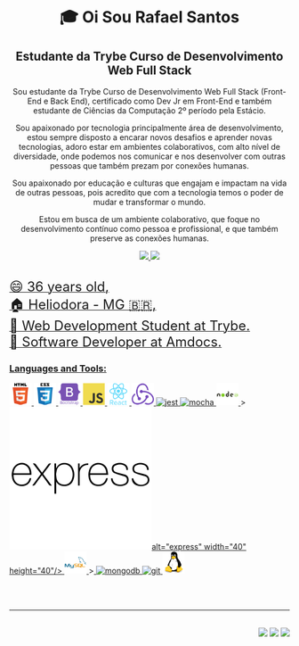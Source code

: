 <div style="text-align: center">
  <h1>🎓 Oi Sou Rafael Santos</h1>
  <h2>Estudante da Trybe Curso de Desenvolvimento Web Full Stack</h2>
  <p>Sou estudante da Trybe Curso de Desenvolvimento Web Full Stack (Front-End e Back End), certificado como Dev Jr em Front-End e também estudante de Ciências da Computação 2º período pela Estácio.</p>
<p>Sou apaixonado por tecnologia principalmente área de desenvolvimento, estou sempre disposto a encarar novos desafios e aprender novas tecnologias, adoro estar em ambientes colaborativos, com alto nível de diversidade, onde podemos nos comunicar e nos desenvolver com outras pessoas que também prezam por conexões humanas.</p>
<p>Sou apaixonado por educação e culturas que engajam e impactam na vida de outras pessoas, pois acredito que com a tecnologia temos o poder de mudar e transformar o mundo.</p>
<p>Estou em busca de um ambiente colaborativo, que foque no desenvolvimento contínuo como pessoa e profissional, e que também preserve as conexões humanas.</p>
</div>
<div align="center">
  <a href="https://github.com/rafaelsantosmg">
  <img height="180em" src="https://github-readme-stats.vercel.app/api?username=rafaelsantosmg&show_icons=true&theme=dracula&include_all_commits=true&count_private=true"/>
  <img height="180em" src="https://github-readme-stats.vercel.app/api/top-langs/?username=rafaelsantosmg&layout=compact&langs_count=7&theme=dracula"/>
</div>
<div style="display: inline_block"><br>
  <p>
  <span><font size="5"> 😄 36 years old,</font></span>
  <br>
  <span><font size="5">🏠 Heliodora - MG 🇧🇷,</font></span>
  <br>
  <span><font size="5">📓 Web Development Student at Trybe.</font></span>
  <br>
  <span><font size="5">🏢 Software Developer at Amdocs.</font></span>
  <br>
</p>
<h3 align="left">Languages and Tools:</h3>
<p align="left">
<a href="https://www.w3.org/html/" target="_blank"> <img src="https://raw.githubusercontent.com/devicons/devicon/master/icons/html5/html5-original-wordmark.svg" alt="html5" width="40" height="40"/> </a>
<a href="https://www.w3schools.com/css/" target="_blank"> <img src="https://raw.githubusercontent.com/devicons/devicon/master/icons/css3/css3-original-wordmark.svg" alt="css3" width="40" height="40"/> </a>
<a href="https://getbootstrap.com" target="_blank"> <img src="https://raw.githubusercontent.com/devicons/devicon/master/icons/bootstrap/bootstrap-plain-wordmark.svg" alt="bootstrap" width="40" height="40"/> </a>
<a href="https://developer.mozilla.org/en-US/docs/Web/JavaScript" target="_blank"> <img src="https://raw.githubusercontent.com/devicons/devicon/master/icons/javascript/javascript-original.svg" alt="javascript" width="40" height="40"/> </a>
<a href="https://reactjs.org/" target="_blank"> <img src="https://raw.githubusercontent.com/devicons/devicon/master/icons/react/react-original-wordmark.svg" alt="react" width="40" height="40"/> </a>
<a href="https://redux.js.org" target="_blank"> <img src="https://raw.githubusercontent.com/devicons/devicon/master/icons/redux/redux-original.svg" alt="redux" width="40" height="40"/> </a>
<a href="https://jestjs.io" target="_blank"> <img src="https://www.vectorlogo.zone/logos/jestjsio/jestjsio-icon.svg" alt="jest" width="40" height="40"/> </a>
<a href="https://mochajs.org" target="_blank"> <img src="https://www.vectorlogo.zone/logos/mochajs/mochajs-icon.svg" alt="mocha" width="40" height="40"/> </a>
<a href="https://nodejs.org" target="_blank"> <img src="https://raw.githubusercontent.com/devicons/devicon/master/icons/nodejs/nodejs-original-wordmark.svg" alt="nodejs" width="40" height="40"/> </a>
><a href="https://expressjs.com" target="_blank"> <img src="https://raw.githubusercontent.com/devicons/devicon/master/icons/express/express-original-wordmark.svg" >alt="express" width="40" height="40"/> </a>
<a href="https://www.mysql.com/" target="_blank"> <img src="https://raw.githubusercontent.com/devicons/devicon/master/icons/mysql/mysql-original-wordmark.svg" alt="mysql" width="40" height="40"/> </a>
><a href="https://www.mongodb.com/" target="_blank"> <img src="https://raw.githubusercontent.com/devicons/devicon/master/icons/mongodb/mongodb-original->wordmark.svg" alt="mongodb" width="40" height="40"/> </a>
<a href="https://git-scm.com/" target="_blank"> <img src="https://www.vectorlogo.zone/logos/git-scm/git-scm-icon.svg" alt="git" width="40" height="40"/> </a>
<a href="https://www.linux.org/" target="_blank"> <img src="https://raw.githubusercontent.com/devicons/devicon/master/icons/linux/linux-original.svg" alt="linux" width="40" height="40"/> </a>
</div>
<br/><br/>
<hr>
<br/>
<div align="right">
  <a href="https://www.linkedin.com/in/rafaelsantosmg" target="_blank"><img src="https://img.shields.io/badge/-LinkedIn-%230077B5?style=for-the-badge&logo=linkedin&logoColor=white" target="_blank"></a>
  <a href="https://instagram.com/rafaelsantosdev" target="_blank"><img src="https://img.shields.io/badge/-Instagram-%23E4405F?style=for-the-badge&logo=instagram&logoColor=white" target="_blank"></a>
  <a href = "mailto:rafaelalonsobarbosa@gmail.com"><img src="https://img.shields.io/badge/-Gmail-%23333?style=for-the-badge&logo=gmail&logoColor=white" target="_blank"></a>
</div>
